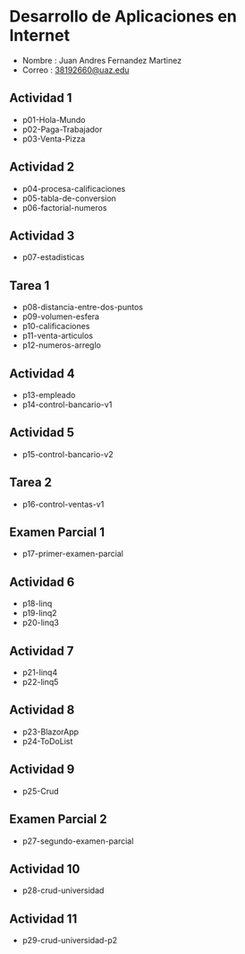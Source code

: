 # Desarrollo de Aplicaciones en Internet

- Nombre : Juan Andres Fernandez Martinez
- Correo : 38192660@uaz.edu

## Actividad 1
- p01-Hola-Mundo
- p02-Paga-Trabajador
- p03-Venta-Pizza

## Actividad 2
- p04-procesa-calificaciones
- p05-tabla-de-conversion
- p06-factorial-numeros

## Actividad 3
- p07-estadisticas

## Tarea 1

- p08-distancia-entre-dos-puntos
- p09-volumen-esfera
- p10-calificaciones
- p11-venta-articulos
- p12-numeros-arreglo

## Actividad 4

- p13-empleado
- p14-control-bancario-v1

## Actividad 5

- p15-control-bancario-v2

## Tarea 2

- p16-control-ventas-v1

## Examen Parcial 1

- p17-primer-examen-parcial

## Actividad 6

- p18-linq
- p19-linq2
- p20-linq3

## Actividad 7

- p21-linq4
- p22-linq5

## Actividad 8

- p23-BlazorApp
- p24-ToDoList


## Actividad 9

- p25-Crud

## Examen Parcial 2

- p27-segundo-examen-parcial

## Actividad 10

- p28-crud-universidad

## Actividad 11

- p29-crud-universidad-p2